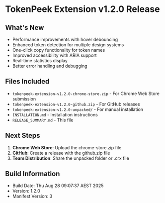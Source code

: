 # TokenPeek Extension v1.2.0 Release

## What's New
- Performance improvements with hover debouncing
- Enhanced token detection for multiple design systems
- One-click copy functionality for token names
- Improved accessibility with ARIA support
- Real-time statistics display
- Better error handling and debugging

## Files Included
- `tokenpeek-extension-v1.2.0-chrome-store.zip` - For Chrome Web Store submission
- `tokenpeek-extension-v1.2.0-github.zip` - For GitHub releases
- `tokenpeek-extension-v1.2.0-unpacked/` - For manual installation
- `INSTALLATION.md` - Installation instructions
- `RELEASE_SUMMARY.md` - This file

## Next Steps
1. **Chrome Web Store**: Upload the chrome-store.zip file
2. **GitHub**: Create a release with the github.zip file
3. **Team Distribution**: Share the unpacked folder or .crx file

## Build Information
- Build Date: Thu Aug 28 09:07:37 AEST 2025
- Version: 1.2.0
- Manifest Version: 3
